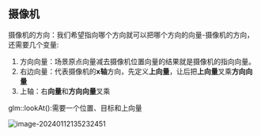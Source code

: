 ## 摄像机

摄像机的方向：我们希望指向哪个方向就可以把哪个方向的向量-摄像机的方向，还需要几个变量:

1. 方向向量：场景原点向量减去摄像机位置向量的结果就是摄像机的指向向量。
2. 右边向量：代表摄像机的**x轴**方向，先定义**上向量**，让后把**上向量**叉乘**方向向量**
3. 上轴：右**向量**和**方向向量**叉乘

glm::lookAt():需要一个位置、目标和上向量

![image-20240112135232451](C:\Users\19720\AppData\Roaming\Typora\typora-user-images\image-20240112135232451.png)